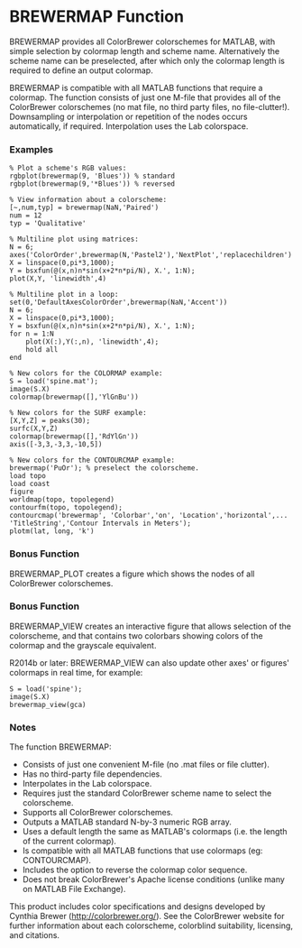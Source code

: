BREWERMAP Function
==================

BREWERMAP provides all ColorBrewer colorschemes for MATLAB, with simple selection by colormap length and scheme name. Alternatively the scheme name can be preselected, after which only the colormap length is required to define an output colormap.

BREWERMAP is compatible with all MATLAB functions that require a colormap. The function consists of just one M-file that provides all of the ColorBrewer colorschemes (no mat file, no third party files, no file-clutter!). Downsampling or interpolation or repetition of the nodes occurs automatically, if required. Interpolation uses the Lab colorspace.

### Examples ###

    % Plot a scheme's RGB values:
    rgbplot(brewermap(9, 'Blues')) % standard
    rgbplot(brewermap(9,'*Blues')) % reversed
    
    % View information about a colorscheme:
    [~,num,typ] = brewermap(NaN,'Paired')
    num = 12
    typ = 'Qualitative'
    
    % Multiline plot using matrices:
    N = 6;
    axes('ColorOrder',brewermap(N,'Pastel2'),'NextPlot','replacechildren')
    X = linspace(0,pi*3,1000);
    Y = bsxfun(@(x,n)n*sin(x+2*n*pi/N), X.', 1:N);
    plot(X,Y, 'linewidth',4)
    
    % Multiline plot in a loop:
    set(0,'DefaultAxesColorOrder',brewermap(NaN,'Accent'))
    N = 6;
    X = linspace(0,pi*3,1000);
    Y = bsxfun(@(x,n)n*sin(x+2*n*pi/N), X.', 1:N);
    for n = 1:N
        plot(X(:),Y(:,n), 'linewidth',4);
        hold all
    end
    
    % New colors for the COLORMAP example:
    S = load('spine.mat');
    image(S.X)
    colormap(brewermap([],'YlGnBu'))
    
    % New colors for the SURF example:
    [X,Y,Z] = peaks(30);
    surfc(X,Y,Z)
    colormap(brewermap([],'RdYlGn'))
    axis([-3,3,-3,3,-10,5])
    
    % New colors for the CONTOURCMAP example:
    brewermap('PuOr'); % preselect the colorscheme.
    load topo
    load coast
    figure
    worldmap(topo, topolegend)
    contourfm(topo, topolegend);
    contourcmap('brewermap', 'Colorbar','on', 'Location','horizontal',...
    'TitleString','Contour Intervals in Meters');
    plotm(lat, long, 'k')

### Bonus Function ###

BREWERMAP_PLOT creates a figure which shows the nodes of all ColorBrewer colorschemes.

### Bonus Function ###

BREWERMAP_VIEW creates an interactive figure that allows selection of the colorscheme, and that contains two colorbars showing colors of the colormap and the grayscale equivalent.

R2014b or later: BREWERMAP_VIEW can also update other axes' or figures' colormaps in real time, for example:

    S = load('spine');
    image(S.X)
    brewermap_view(gca)

### Notes ###

The function BREWERMAP:
* Consists of just one convenient M-file (no .mat files or file clutter).
* Has no third-party file dependencies.
* Interpolates in the Lab colorspace.
* Requires just the standard ColorBrewer scheme name to select the colorscheme.
* Supports all ColorBrewer colorschemes.
* Outputs a MATLAB standard N-by-3 numeric RGB array.
* Uses a default length the same as MATLAB's colormaps (i.e. the length of the current colormap).
* Is compatible with all MATLAB functions that use colormaps (eg: CONTOURCMAP).
* Includes the option to reverse the colormap color sequence.
* Does not break ColorBrewer's Apache license conditions (unlike many on MATLAB File Exchange).

This product includes color specifications and designs developed by Cynthia Brewer (http://colorbrewer.org/). See the ColorBrewer website for further information about each colorscheme, colorblind suitability, licensing, and citations.